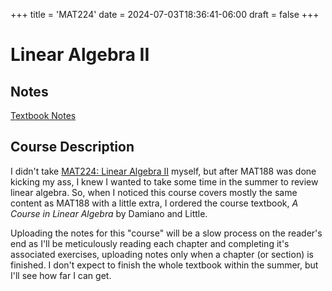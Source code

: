 +++
title = 'MAT224'
date = 2024-07-03T18:36:41-06:00
draft = false
+++

# Linear Algebra II

## Notes
[Textbook Notes](/files/firstyear/mat224.pdf)

## Course Description

I didn't take [MAT224: Linear Algebra II](https://artsci.calendar.utoronto.ca/course/mat224h1) myself, but after MAT188 was done kicking my ass, I knew I wanted to take some time in the summer to review linear algebra. So, when I noticed this course covers mostly the same content as MAT188 with a little extra, I ordered the course textbook, *A Course in Linear Algebra* by Damiano and Little. 

Uploading the notes for this "course" will be a slow process on the reader's end as I'll be meticulously reading each chapter and completing it's associated exercises, uploading notes only when a chapter (or section) is finished. I don't expect to finish the whole textbook within the summer, but I'll see how far I can get. 
